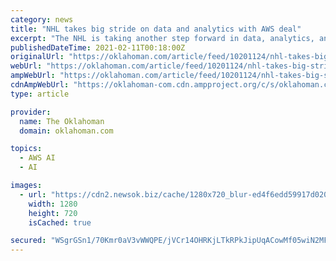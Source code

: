 ```yaml
---
category: news
title: "NHL takes big stride on data and analytics with AWS deal"
excerpt: "The NHL is taking another step forward in data, analytics, and puck and player tracking.The league has reached an agreement with Amazon Web Services to put all its video and data on the cloud. The hope is to provide everyone from coaches,"
publishedDateTime: 2021-02-11T00:18:00Z
originalUrl: "https://oklahoman.com/article/feed/10201124/nhl-takes-big-stride-on-data-and-analytics-with-amazon-deal"
webUrl: "https://oklahoman.com/article/feed/10201124/nhl-takes-big-stride-on-data-and-analytics-with-amazon-deal"
ampWebUrl: "https://oklahoman.com/article/feed/10201124/nhl-takes-big-stride-on-data-and-analytics-with-amazon-deal/amp"
cdnAmpWebUrl: "https://oklahoman-com.cdn.ampproject.org/c/s/oklahoman.com/article/feed/10201124/nhl-takes-big-stride-on-data-and-analytics-with-amazon-deal/amp"
type: article

provider:
  name: The Oklahoman
  domain: oklahoman.com

topics:
  - AWS AI
  - AI

images:
  - url: "https://cdn2.newsok.biz/cache/1280x720_blur-ed4f6edd59917d020496a60408c651a4.jpg"
    width: 1280
    height: 720
    isCached: true

secured: "WSgrGSn1/70Kmr0aV3vWWQPE/jVCr14OHRKjLTkRPkJipUqACowMf05wiN2MFm1q7CT0pLhcQAEdhbdQkNVa9sWHAmAqyGVhF77MB6EXKdypthjZayn4E2gv9cnUMRasmCJIwhJ1xYzhb0PvKWblYI5kiEXHzv0l1/p2RIPrRI0I6tHgGZJMAMk53PslRlrAZR+MULjuqiSYkGatVJz3qM2Lu0zlVd6xAZolzKtd21OsKBQo3W/crfC3WMWKUQmylfSm+lj9eq0Kw8KKPXLR3JL9FdYgE0nGvuveT/fznOcwcqr0E1yIiyUZAI+Pn/gyH+NTm/0Y0Zizrm8/0pByfyJCS2zAVJTOkTVKAEsYG18=;EYS+/tu5qnw4bKpPQSENlA=="
---
```


